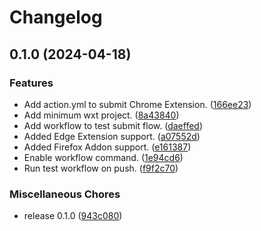 # Changelog

## 0.1.0 (2024-04-18)


### Features

* Add action.yml to submit Chrome Extension. ([166ee23](https://github.com/ryohidaka/wxt-submit/commit/166ee236254e0df443392c2c9aae8a61e0d83d59))
* Add minimum wxt project. ([8a43840](https://github.com/ryohidaka/wxt-submit/commit/8a4384056fae456533dd4f549df79ff8342a3d0d))
* Add workflow to test submit flow. ([daeffed](https://github.com/ryohidaka/wxt-submit/commit/daeffedcd260bf2459216a881b3975491cc66adf))
* Added Edge Extension support. ([a07552d](https://github.com/ryohidaka/wxt-submit/commit/a07552da84c813a1d11ee8cf2eaaa65f6d321854))
* Added Firefox Addon support. ([e161387](https://github.com/ryohidaka/wxt-submit/commit/e161387ec22e80dacfd983049d917d4f669e605b))
* Enable workflow command. ([1e94cd6](https://github.com/ryohidaka/wxt-submit/commit/1e94cd67b15620de44e3cc88cc0c560b2c6e3976))
* Run test workflow on push. ([f9f2c70](https://github.com/ryohidaka/wxt-submit/commit/f9f2c709030b7833928a619d4fc9c8db337b285e))


### Miscellaneous Chores

* release 0.1.0 ([943c080](https://github.com/ryohidaka/wxt-submit/commit/943c0806f9b8bce4351b6285103095d73a33f00c))
